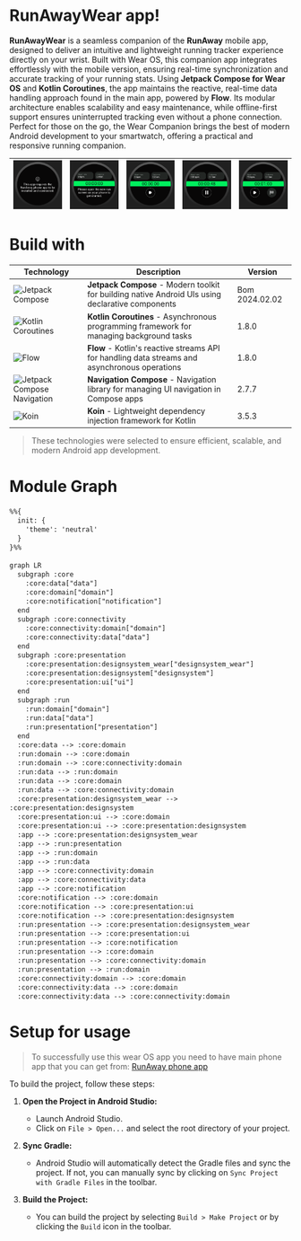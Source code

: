 # RunAwayWear app!

**RunAwayWear** is a seamless companion of the **RunAway** mobile app, designed to deliver an intuitive 
and lightweight running tracker experience directly on your wrist. Built with Wear OS, this companion 
app integrates effortlessly with the mobile version, ensuring real-time synchronization and accurate 
tracking of your running stats. Using **Jetpack Compose for Wear OS** and **Kotlin Coroutines**, 
the app maintains the reactive, real-time data handling approach found in the main app, powered 
by **Flow**. Its modular architecture enables scalability and easy maintenance, while offline-first 
support ensures uninterrupted tracking even without a phone connection. Perfect for those on the go, 
the Wear Companion brings the best of modern Android development to your smartwatch, offering a 
practical and responsive running companion.


| ![screenshot1](screenshots/Screenshot_1.png) | ![screenshot2](screenshots/Screenshot_2.png) | ![screenshot3](screenshots/Screenshot_3.png) | ![screenshot4](screenshots/Screenshot_4.png) | ![screenshot4](screenshots/Screenshot_5.png) |
|----------------------------------------------|----------------------------------------------|----------------------------------------------|----------------------------------------------|----------------------------------------------|

# Build with

| Technology                                                                                     | Description                                                                                       | Version |
|------------------------------------------------------------------------------------------------|---------------------------------------------------------------------------------------------------|---------|
| ![Jetpack Compose](https://img.shields.io/badge/Jetpack%20Compose-4285F4?style=for-the-badge&logo=android&logoColor=white) | **Jetpack Compose** - Modern toolkit for building native Android UIs using declarative components | Bom 2024.02.02  |
| ![Kotlin Coroutines](https://img.shields.io/badge/Kotlin%20Coroutines-7F52FF?style=for-the-badge&logo=kotlin&logoColor=white) | **Kotlin Coroutines** - Asynchronous programming framework for managing background tasks          | 1.8.0   |
| ![Flow](https://img.shields.io/badge/Kotlin%20Flow-7F52FF?style=for-the-badge&logo=kotlin&logoColor=white) | **Flow** - Kotlin's reactive streams API for handling data streams and asynchronous operations    | 1.8.0   |
| ![Jetpack Compose Navigation](https://img.shields.io/badge/Jetpack%20Compose%20Navigation-4285F4?style=for-the-badge&logo=android&logoColor=white) | **Navigation Compose** - Navigation library for managing UI navigation in Compose apps            | 2.7.7   |
| ![Koin](https://img.shields.io/badge/Koin-FFD700?style=for-the-badge&logo=kotlin&logoColor=white) | **Koin** - Lightweight dependency injection framework for Kotlin                                  | 3.5.3   |

> These technologies were selected to ensure efficient, scalable, and modern Android app development.

# Module Graph
```mermaid
%%{
  init: {
    'theme': 'neutral'
  }
}%%

graph LR
  subgraph :core
    :core:data["data"]
    :core:domain["domain"]
    :core:notification["notification"]
  end
  subgraph :core:connectivity
    :core:connectivity:domain["domain"]
    :core:connectivity:data["data"]
  end
  subgraph :core:presentation
    :core:presentation:designsystem_wear["designsystem_wear"]
    :core:presentation:designsystem["designsystem"]
    :core:presentation:ui["ui"]
  end
  subgraph :run
    :run:domain["domain"]
    :run:data["data"]
    :run:presentation["presentation"]
  end
  :core:data --> :core:domain
  :run:domain --> :core:domain
  :run:domain --> :core:connectivity:domain
  :run:data --> :run:domain
  :run:data --> :core:domain
  :run:data --> :core:connectivity:domain
  :core:presentation:designsystem_wear --> :core:presentation:designsystem
  :core:presentation:ui --> :core:domain
  :core:presentation:ui --> :core:presentation:designsystem
  :app --> :core:presentation:designsystem_wear
  :app --> :run:presentation
  :app --> :run:domain
  :app --> :run:data
  :app --> :core:connectivity:domain
  :app --> :core:connectivity:data
  :app --> :core:notification
  :core:notification --> :core:domain
  :core:notification --> :core:presentation:ui
  :core:notification --> :core:presentation:designsystem
  :run:presentation --> :core:presentation:designsystem_wear
  :run:presentation --> :core:presentation:ui
  :run:presentation --> :core:notification
  :run:presentation --> :core:domain
  :run:presentation --> :core:connectivity:domain
  :run:presentation --> :run:domain
  :core:connectivity:domain --> :core:domain
  :core:connectivity:data --> :core:domain
  :core:connectivity:data --> :core:connectivity:domain
```

# Setup for usage

> To successfully use this wear OS app you need to have main phone app that you can get from:
> [RunAway phone app](https://github.com/galmax1/RunAway)

To build the project, follow these steps:

1. **Open the Project in Android Studio:**
    - Launch Android Studio.
    - Click on `File > Open...` and select the root directory of your project.

2. **Sync Gradle:**
    - Android Studio will automatically detect the Gradle files and sync the project. If not, you
      can manually sync by clicking on `Sync Project with Gradle Files` in the toolbar.

3. **Build the Project:**
    - You can build the project by selecting `Build > Make Project` or by clicking the `Build` icon
      in the toolbar.


